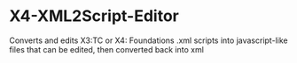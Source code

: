 # X4-XML2Script-Editor
Converts and edits X3:TC or X4: Foundations .xml scripts into javascript-like files that can be edited, then converted back into xml
